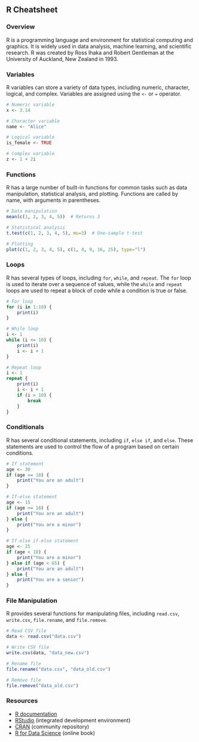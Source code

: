 ## R Cheatsheet

### Overview

R is a programming language and environment for statistical computing and graphics. It is widely used in data analysis, machine learning, and scientific research. R was created by Ross Ihaka and Robert Gentleman at the University of Auckland, New Zealand in 1993.

### Variables

R variables can store a variety of data types, including numeric, character, logical, and complex. Variables are assigned using the `<-` or `=` operator.

```r
# Numeric variable
x <- 3.14

# Character variable
name <- "Alice"

# Logical variable
is_female <- TRUE

# Complex variable
z <- 1 + 2i
```

### Functions

R has a large number of built-in functions for common tasks such as data manipulation, statistical analysis, and plotting. Functions are called by name, with arguments in parentheses.

```r
# Data manipulation
mean(c(1, 2, 3, 4, 5))  # Returns 3

# Statistical analysis
t.test(c(1, 2, 3, 4, 5), mu=3)  # One-sample t-test

# Plotting
plot(c(1, 2, 3, 4, 5), c(1, 4, 9, 16, 25), type="l")
```

### Loops

R has several types of loops, including `for`, `while`, and `repeat`. The `for` loop is used to iterate over a sequence of values, while the `while` and `repeat` loops are used to repeat a block of code while a condition is true or false.

```r
# For loop
for (i in 1:10) {
    print(i)
}

# While loop
i <- 1
while (i <= 10) {
    print(i)
    i <- i + 1
}

# Repeat loop
i <- 1
repeat {
    print(i)
    i <- i + 1
    if (i > 10) {
        break
    }
}
```

### Conditionals

R has several conditional statements, including `if`, `else if`, and `else`. These statements are used to control the flow of a program based on certain conditions.

```r
# If statement
age <- 30
if (age >= 18) {
    print("You are an adult")
}

# If-else statement
age <- 15
if (age >= 18) {
    print("You are an adult")
} else {
    print("You are a minor")
}

# If-else if-else statement
age <- 25
if (age < 18) {
    print("You are a minor")
} else if (age < 65) {
    print("You are an adult")
} else {
    print("You are a senior")
}
```

### File Manipulation

R provides several functions for manipulating files, including `read.csv`, `write.csv`, `file.rename`, and `file.remove`.

```r
# Read CSV file
data <- read.csv("data.csv")

# Write CSV file
write.csv(data, "data_new.csv")

# Rename file
file.rename("data.csv", "data_old.csv")

# Remove file
file.remove("data_old.csv")
```

### Resources

- [R documentation](https://www.r-project.org/documentation/)
- [RStudio](https://www.rstudio.com/) (integrated development environment)
- [CRAN](https://cran.r-project.org/) (community repository)
- [R for Data Science](https://r4ds.had.co.nz/) (online book)